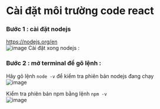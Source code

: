 # Cài đặt môi trường code react
### Bước 1 : cài đặt nodejs 
https://nodejs.org/en   
![image](https://github.com/dathalongbay/js-doc/assets/6966136/63fc500b-61f6-4c72-ad36-e254bcc424f3)
Cài đặt xong nodejs :  
### Bước 2 : mở terminal để gõ lệnh :
Hãy gõ lệnh `node -v` để kiểm tra phiên bản nodejs đang chạy  
![image](https://github.com/dathalongbay/js-doc/assets/6966136/84890c9a-bc89-42e5-a2aa-960d476bb1a6)

Kiểm tra phiên bản npm bằng lệnh `npm -v`   
![image](https://github.com/dathalongbay/js-doc/assets/6966136/96316f75-db36-41b0-8821-9bcc54178f3b)


